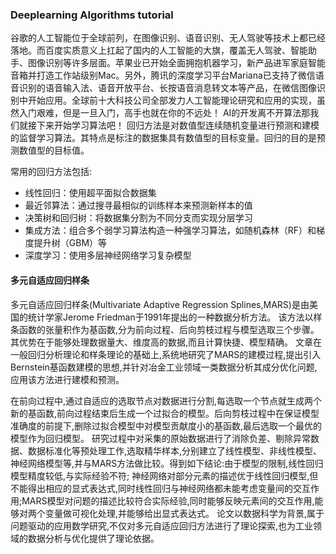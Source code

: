 ### Deeplearning Algorithms tutorial
谷歌的人工智能位于全球前列，在图像识别、语音识别、无人驾驶等技术上都已经落地。而百度实质意义上扛起了国内的人工智能的大旗，覆盖无人驾驶、智能助手、图像识别等许多层面。苹果业已开始全面拥抱机器学习，新产品进军家庭智能音箱并打造工作站级别Mac。另外，腾讯的深度学习平台Mariana已支持了微信语音识别的语音输入法、语音开放平台、长按语音消息转文本等产品，在微信图像识别中开始应用。全球前十大科技公司全部发力人工智能理论研究和应用的实现，虽然入门艰难，但是一旦入门，高手也就在你的不远处！
AI的开发离不开算法那我们就接下来开始学习算法吧！
回归方法是对数值型连续随机变量进行预测和建模的监督学习算法。其特点是标注的数据集具有数值型的目标变量。回归的目的是预测数值型的目标值。


常用的回归方法包括:
* 线性回归：使用超平面拟合数据集 
* 最近邻算法：通过搜寻最相似的训练样本来预测新样本的值
* 决策树和回归树：将数据集分割为不同分支而实现分层学习
* 集成方法：组合多个弱学习算法构造一种强学习算法，如随机森林（RF）和梯度提升树（GBM）等
* 深度学习：使用多层神经网络学习复杂模型

#### 多元自适应回归样条

多元自适应回归样条(Multivariate Adaptive Regression Splines,MARS)是由美国的统计学家Jerome Friedman于1991年提出的一种数据分析方法。
该方法以样条函数的张量积作为基函数,分为前向过程、后向剪枝过程与模型选取三个步骤。其优势在于能够处理数据量大、维度高的数据,而且计算快捷、模型精确。
文章在一般回归分析理论和样条理论的基础上,系统地研究了MARS的建模过程,提出引入Bernstein基函数建模的思想,并针对冶金工业领域一类数据分析其成分优化问题,应用该方法进行建模和预测。

在前向过程中,通过自适应的选取节点对数据进行分割,每选取一个节点就生成两个新的基函数,前向过程结束后生成一个过拟合的模型。后向剪枝过程中在保证模型准确度的前提下,删除过拟合模型中对模型贡献度小的基函数,最后选取一个最优的模型作为回归模型。
研究过程中对采集的原始数据进行了消除负差、剔除异常数据、数据标准化等预处理工作,选取精华样本,分别建立了线性模型、非线性模型、神经网络模型等,并与MARS方法做比较。得到如下结论:由于模型的限制,线性回归模型精度较低,与实际经验不符;
神经网络对部分元素的描述优于线性回归模型,但不能得出相应的显式表达式,同时线性回归与神经网络都未能考虑变量间的交互作用;MARS模型对问题的描述比较符合实际经验,同时能够反映元素间的交互作用,能够对两个变量做可视化处理,并能够给出显式表达式。
论文以数据科学为背景,属于问题驱动的应用数学研究,不仅对多元自适应回归方法进行了理论探索,也为工业领域的数据分析与优化提供了理论依据。
